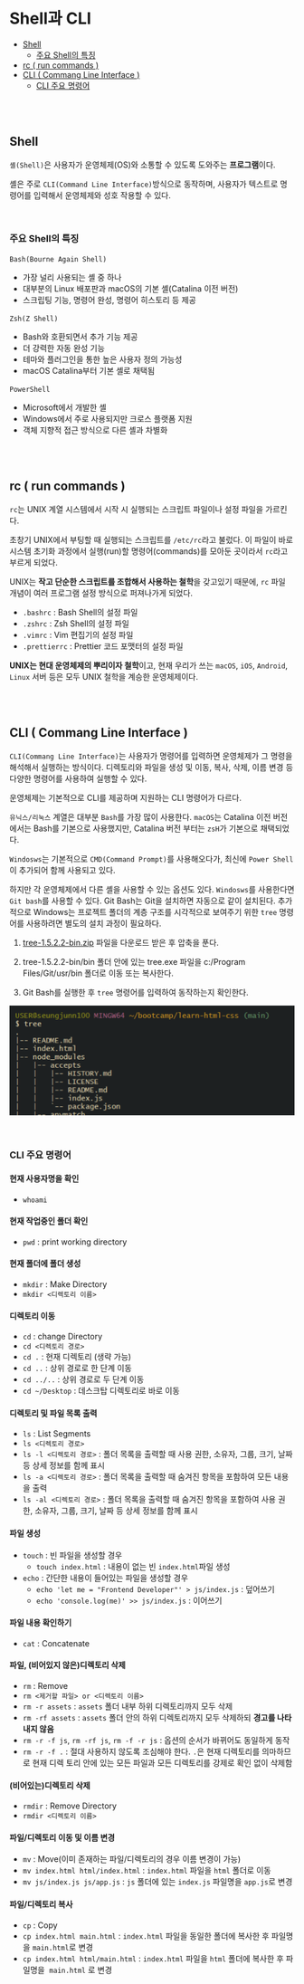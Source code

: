 # Shell과 CLI

- [Shell](#shell)
  - [주요 Shell의 특징](#주요-shell의-특징)
- [rc ( run commands )](#rc--run-commands)
- [CLI ( Commang Line Interface )](#cli--commang-line-interface)
  - [CLI 주요 명령어](#cli-주요-명령어)



<br />
<br />




## Shell

`셸(Shell)`은 사용자가 운영체제(OS)와 소통할 수 있도록 도와주는 **프로그램**이다.

셸은 주로 `CLI(Command Line Interface)`방식으로 동작하며, 사용자가 텍스트로 명령어를 입력해서 운영체제와 성호 작용할 수 있다.

<br />

### 주요 Shell의 특징

`Bash(Bourne Again Shell)`

-   가장 널리 사용되는 셸 중 하나
-   대부분의 Linux 배포판과 macOS의 기본 셸(Catalina 이전 버전)
-   스크립팅 기능, 명령어 완성, 명령어 히스토리 등 제공

`Zsh(Z Shell)`

-   Bash와 호환되면서 추가 기능 제공
-   더 강력한 자동 완성 기능
-   테마와 플러그인을 통한 높은 사용자 정의 가능성
-   macOS Catalina부터 기본 셸로 채택됨

`PowerShell`

-   Microsoft에서 개발한 셸
-   Windows에서 주로 사용되지만 크로스 플랫폼 지원
-   객체 지향적 접근 방식으로 다른 셸과 차별화




<br />
<br />




## rc ( run commands )

`rc`는 UNIX 계열 시스템에서 시작 시 실행되는 스크립트 파일이나 설정 파일을 가르킨다.

초창기 UNIX에서 부팅할 때 실행되는 스크립트를 `/etc/rc`라고 불렀다. 이 파일이 바로 시스템 초기화 과정에서 실행(run)할 명령어(commands)를 모아둔 곳이라서 `rc`라고 부르게 되었다.

UNIX는 **작고 단순한 스크립트를 조합해서 사용하는 철학**을 갖고있기 때문에, `rc` 파일 개념이 여러 프로그램 설정 방식으로 퍼져나가게 되었다.

-   `.bashrc` : Bash Shell의 설정 파일
-   `.zshrc` : Zsh Shell의 설정 파일
-   `.vimrc` : Vim 편집기의 설정 파일
-   `.prettierrc` : Prettier 코드 포맷터의 설정 파일

**UNIX는 현대 운영체제의 뿌리이자 철학**이고, 현재 우리가 쓰는 `macOS`, `iOS`, `Android`, `Linux` 서버 등은 모두 UNIX 철학을 계승한 운영체제이다.




<br />
<br />




## CLI ( Commang Line Interface )

`CLI(Commang Line Interface)`는 사용자가 명령어를 입력하면 운영체제가 그 명령을 해석해서 실행하는 방식이다. 디렉토리와 파일을 생성 및 이동, 복사, 삭제, 이름 변경 등 다양한 명령어를 사용하여 실행할 수 있다.

운영체제는 기본적으로 CLI를 제공하며 지원하는 CLI 명령어가 다르다. 

`유닉스/리눅스` 계열은 대부분 `Bash`를 가장 많이 사용한다. `macOS`는 Catalina 이전 버전에서는 Bash를 기본으로 사용했지만, Catalina 버전 부터는 `zsH`가 기본으로 채택되었다. 

`Windosws`는 기본적으로 `CMD(Command Prompt)`를 사용해오다가, 최신에 `Power Shell`이 추가되어 함께 사용되고 있다.

하지만 각 운영체제에서 다른 셸을 사용할 수 있는 옵션도 있다. `Windosws`를 사용한다면 `Git bash`를 사용할 수 있다. Git Bash는 Git을 설치하면 자동으로 같이 설치된다. 추가적으로 Windows는 프로젝트 폴더의 계층 구조를 시각적으로 보여주기 위한 `tree` 명령어를 사용하려면 별도의 설치 과정이 필요하다.

1. <a href="../src/files/tree-1.5.2.2-bin.zip" download>tree-1.5.2.2-bin.zip</a> 파일을 다운로드 받은 후 압축을 푼다.

2. tree-1.5.2.2-bin/bin 폴더 안에 있는 tree.exe 파일을 c:/Program Files/Git/usr/bin 폴더로 이동 또는 복사한다.

3. Git Bash를 실행한 후 `tree` 명령어를 입력하여 동작하는지 확인한다.

![tree 명령어 실행](../src/images/cli-tree.png)

<br />

### CLI 주요 명령어

#### 현재 사용자명을 확인

- `whoami`

#### 현재 작업중인 폴더 확인

- `pwd` : print working directory

#### 현재 폴더에 폴더 생성

- `mkdir` : Make Directory
- `mkdir <디렉토리 이름>`

#### 디렉토리 이동

- `cd` : change Directory
- `cd <디렉토리 경로>`
- `cd .` : 현재 디렉토리 (생략 가능)
- `cd ..` : 상위 경로로 한 단계 이동
- `cd ../..` : 상위 경로로 두 단계 이동
- `cd ~/Desktop` : 데스크탑 디렉토리로 바로 이동

#### 디렉토리 및 파일 목록 출력

- `ls` : List Segments
- `ls <디렉토리 경로>`
- `ls -l <디렉토리 경로>` : 폴더 목록을 출력할 때 사용 권한, 소유자, 그룹, 크기, 날짜 등 상세 정보를 함께 표시
- `ls -a <디렉토리 경로>` : 폴더 목록을 출력할 때 숨겨진 항목을 포함하여 모든 내용을 출력
- `ls -al <디렉토리 경로>` : 폴더 목록을 출력할 때 숨겨진 항목을 포함하여 사용 권한, 소유자, 그룹, 크기, 날짜 등 상세 정보를 함께 표시

#### 파일 생성

- `touch` : 빈 파일을 생성할 경우
  - `touch index.html` : 내용이 없는 빈 `index.html`파일 생성
- `echo` : 간단한 내용이 들어있는 파일을 생성할 경우
  - `echo 'let me = "Frontend Developer"' > js/index.js` : 덮어쓰기
  - `echo 'console.log(me)' >> js/index.js` : 이어쓰기

#### 파일 내용 확인하기

- `cat` : Concatenate

#### 파일, (비어있지 않은)디렉토리 삭제

- `rm` : Remove
- `rm <제거할 파일> or <디렉토리 이름>`
- `rm -r assets` : `assets` 폴더 내부 하위 디렉토리까지 모두 삭제
- `rm -rf assets` : `assets` 폴더 안의 하위 디렉토리까지 모두 삭제하되 **경고를 나타내지 않음**
- `rm -r -f js`, `rm -rf js`, `rm -f -r js` : 옵션의 순서가 바뀌어도 동일하게 동작
- `rm -r -f .` : 절대 사용하지 않도록 조심해야 한다. `.`은 현재 디렉토리를 의마하므로 현재 디렉 토리 안에 있는 모든 파일과 모든 디렉토리를 강제로 확인 없이 삭제함

#### (비어있는)디렉토리 삭제

- `rmdir` : Remove Directory
- `rmdir <디렉토리 이름>`

#### 파일/디렉토리 이동 및 이름 변경

- `mv` : Move(이미 존재하는 파일/디렉토리의 경우 이름 변경이 가능)
- `mv index.html html/index.html` : `index.html` 파일을 `html` 폴더로 이동
- `mv js/index.js js/app.js` : `js` 폴더에 있는 `index.js` 파일명을 `app.js`로 변경

#### 파일/디렉토리 복사

- `cp` : Copy
- `cp index.html main.html` : `index.html` 파일을 동일한 폴더에 복사한 후 파일명을 `main.html`로 변경
- `cp index.html html/main.html` : `index.html` 파일을 `html` 폴더에 복사한 후 파일명을  `main.html` 로 변경